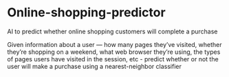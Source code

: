 # Online-shopping-predictor
AI to predict whether online shopping customers will complete a purchase

Given information about a user — how many pages they’ve visited, whether they’re shopping on a weekend, what web browser they’re using, 
the types of pages users have visited in the session, etc - predict whether or not the user will make a purchase using a nearest-neighbor classifier
